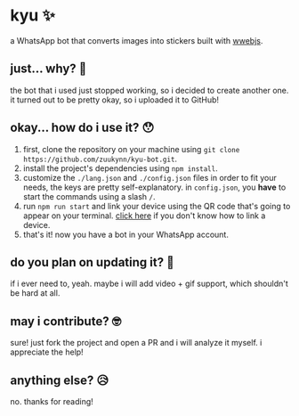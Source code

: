 # kyu ✨
a WhatsApp bot that converts images into stickers built with [wwebjs](https://github.com/pedroslopez/whatsapp-web.js).

## just... why? 🤔
the bot that i used just stopped working, so i decided to create another one. it turned out to be pretty okay, so i uploaded it to GitHub!

## okay... how do i use it? 😯
1. first, clone the repository on your machine using `git clone https://github.com/zuukynn/kyu-bot.git`.
2. install the project's dependencies using `npm install`.
3. customize the `./lang.json` and `./config.json` files in order to fit your needs, the keys are pretty self-explanatory. in `config.json`, you **have** to start the commands using a slash `/`.
4. run `npm run start` and link your device using the QR code that's going to appear on your terminal. [click here](https://faq.whatsapp.com/1317564962315842/?cms_platform=web) if you don't know how to link a device.
5. that's it! now you have a bot in your WhatsApp account.

## do you plan on updating it? 🧐
if i ever need to, yeah. maybe i will add video + gif support, which shouldn't be hard at all.

## may i contribute? 🤓
sure! just fork the project and open a PR and i will analyze it myself. i appreciate the help!

## anything else? 😥
no. thanks for reading!
